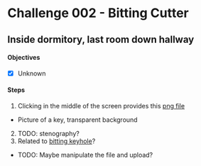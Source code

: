 # Challenge 002 - Bitting Cutter

## Inside dormitory, last room down hallway

#### Objectives
* [x] Unknown

#### Steps
1. Clicking in the middle of the screen provides this [png file](https://key.elfu.org/000000.png)
  - Picture of a key, transparent background
2. TODO: stenography?
3. Related to [bitting keyhole](challenge-003-bitting-keyhole.md/)?
  - TODO: Maybe manipulate the file and upload?

